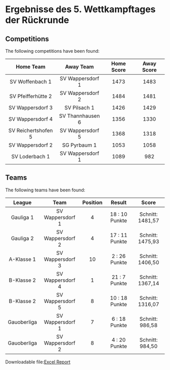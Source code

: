 



# Ergebnisse des 5. Wettkampftages der Rückrunde

## Competitions
The following competitions have been found:  

|Home Team|Away Team|Home Score|Away Score|
| :---: | :---: | :---: | :---: |
|SV Woffenbach 1|SV Wappersdorf 1|1473|1483|
|SV Pfeifferhütte 2|SV Wappersdorf 2|1484|1481|
|SV Wappersdorf 3|SV Pilsach 1|1426|1429|
|SV Wappersdorf 4|SV Thannhausen 6|1356|1330|
|SV Reichertshofen 5|SV Wappersdorf 5|1368|1318|
|SV Wappersdorf 2|SG Pyrbaum 1|1053|1058|
|SV Loderbach 1|SV Wappersdorf 1|1089|982|
  

## Teams
The following teams have been found:  

|League|Team|Position|Result|Score|
| :---: | :---: | :---: | :---: | :---: |
|Gauliga 1| SV Wappersdorf 1|4|18 : 10   Punkte|Schnitt:    1481,57|
|Gauliga 2| SV Wappersdorf 2|4|17 : 11   Punkte|Schnitt:    1475,93|
|A-Klasse 1| SV Wappersdorf 3|10|2 : 26   Punkte|Schnitt:    1406,50|
|B-Klasse 2| SV Wappersdorf 4|1|21 : 7   Punkte|Schnitt:    1367,14|
|B-Klasse 2| SV Wappersdorf 5|8|10 : 18   Punkte|Schnitt:    1316,07|
|Gauoberliga | SV Wappersdorf 1|7|6 : 18   Punkte|Schnitt:    986,58|
|Gauoberliga | SV Wappersdorf 2|8|4 : 20   Punkte|Schnitt:    984,50|
  
  
Downloadable file:[Excel Report](files/report.xlsx)